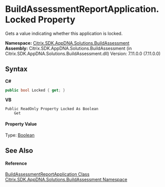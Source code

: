 # BuildAssessmentReportApplication.Locked Property 
 

Gets a value indicating whether this application is locked.

**Namespace:**&nbsp;[Citrix.SDK.AppDNA.Solutions.BuildAssessment](853bdb50-ea5c-dc0d-0be0-7254b6c38034.md)<br />**Assembly:**&nbsp;Citrix.SDK.AppDNA.Solutions.BuildAssessment (in Citrix.SDK.AppDNA.Solutions.BuildAssessment.dll) Version: 7.11.0.0 (7.11.0.0)

## Syntax

**C#**
```csharp
public bool Locked { get; }
```

**VB**
```vbnet
Public ReadOnly Property Locked As Boolean
	Get
```


#### Property Value
Type: <a href="http://msdn2.microsoft.com/en-us/library/a28wyd50" target="_blank">Boolean</a>

## See Also


#### Reference
<a href="42a2acf0-baa9-439a-6613-4cfb7412848d">BuildAssessmentReportApplication Class</a><br /><a href="853bdb50-ea5c-dc0d-0be0-7254b6c38034">Citrix.SDK.AppDNA.Solutions.BuildAssessment Namespace</a><br />